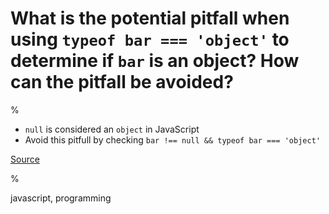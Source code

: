 
# What is the potential pitfall when using `typeof bar === 'object'` to determine if `bar` is an object? How can the pitfall be avoided?

%

- `null` is considered an `object` in JavaScript
- Avoid this pitfull by checking `bar !== null && typeof bar === 'object'`

[Source](https://www.toptal.com/javascript/interview-questions)

%

javascript, programming
